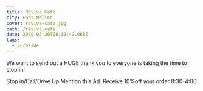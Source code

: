 ```yaml
---
title: Revive Café
city: East Moline
cover: revive-cafe.jpg
path: /revive-cafe
date: 2020-03-30T08:19:42.068Z
tags:
  - Curbside
---
```

We want to send out a HUGE thank you to everyone is taking the time to stop in!

Stop in/Call/Drive Up
Mention this Ad.
Receive 10%off your order
8:30-4:00

